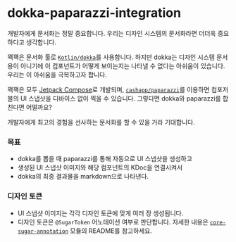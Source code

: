 # dokka-paparazzi-integration

개발자에게 문서화는 정말 중요합니다. 우리는 디자인 시스템의 문서화라면 더더욱 중요하다고 생각합니다.

꽥꽥은 문서화 툴로 [`Kotlin/dokka`](https://github.com/Kotlin/dokka)를 사용합니다. 하지만 dokka는 디자인 시스템 문서용이 아니기에 이 컴포넌트가 어떻게 보이는지는 나타낼 수 없다는 아쉬움이 있습니다. 우리는 이 아쉬움을 극복하고자 합니다.

꽥꽥은 모두 [Jetpack Compose](https://developer.android.com/jetpack/compose)로 개발되며, [`cashapp/paparazzi`](https://github.com/cashapp/paparazzi)를 이용하면 컴포저블의 UI 스냅샷을 디바이스 없이 찍을 수 있습니다. 그렇다면 dokka와 paparazzi를 합친다면 어떨까요?

개발자에게 최고의 경험을 선사하는 문서화를 할 수 있을 거라 기대합니다.

### 목표

- dokka를 뽑을 때 paparazzi를 통해 자동으로 UI 스냅샷을 생성하고
- 생성된 UI 스냅샷 이미지와 해당 컴포넌트의 KDoc을 연결시켜서
- dokka의 최종 결과물을 markdown으로 나타낸다.

### 디자인 토큰

- UI 스냅샷 이미지는 각각 디자인 토큰에 맞게 여러 장 생성됩니다.
- 디자인 토큰은 `@SugarToken` 어노테이션 여부로 판단합니다. 자세한 내용은 [`core-sugar-annotation`](../core-sugar-annotation) 모듈의 README를 참고하세요.
